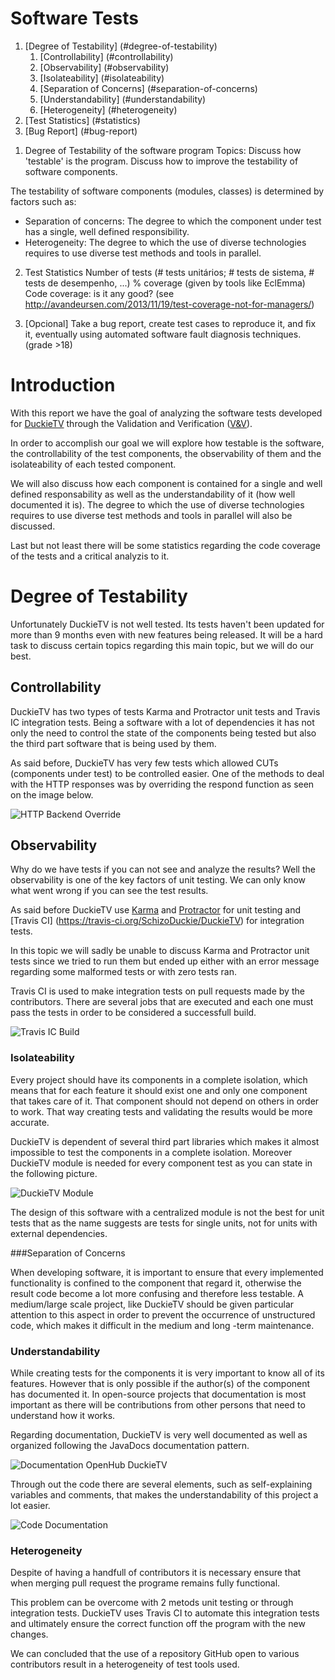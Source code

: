 # Software Tests
1. [Degree of Testability] (#degree-of-testability)
     1. [Controllability] (#controllability)
     2. [Observability] (#observability)
     3. [Isolateability] (#isolateability)
     4. [Separation of Concerns] (#separation-of-concerns)
     5. [Understandability] (#understandability)
     6. [Heterogeneity] (#heterogeneity)
2. [Test Statistics] (#statistics)
3. [Bug Report] (#bug-report)

1) Degree of Testability of the software program
Topics: Discuss how 'testable' is the program. Discuss how to improve the testability of software components.

The testability of software components (modules, classes) is determined by factors such as:
- Separation of concerns: The degree to which the component under test has a single, well defined responsibility.
- Heterogeneity: The degree to which the use of diverse technologies requires to use diverse test methods and tools in parallel.

2) Test Statistics
     Number of tests (# tests unitários; # tests de sistema, # tests de desempenho, ...)
     % coverage (given by tools like EclEmma)
     Code coverage: is it any good? (see http://avandeursen.com/2013/11/19/test-coverage-not-for-managers/)

3) [Opcional] Take a bug report, create test cases to reproduce it, and fix it, eventually using automated software fault diagnosis techniques. (grade >18)

# Introduction

With this report we have the goal of analyzing the software tests developed for [DuckieTV](https://schizoduckie.github.io/DuckieTV/) through the Validation and Verification ([V&V](https://en.wikipedia.org/wiki/Verification_and_validation)).

In order to accomplish our goal we will explore how testable is the software, the controllability of the test components, the observability of them and the isolateability of each tested component. 

We will also discuss how each component is contained for a single and well defined responsability as well as the understandability of it (how well documented it is). The degree to which the use of diverse technologies requires to use diverse test methods and tools in parallel will also be discussed.

Last but not least there will be some statistics regarding the code coverage of the tests and a critical analyzis to it.

# Degree of Testability

Unfortunately DuckieTV is not well tested. Its tests haven't been updated for more than 9 months even with new features being released. It will be a hard task to discuss certain topics regarding this main topic, but we will do our best.

## Controllability

DuckieTV has two types of tests Karma and Protractor unit tests and Travis IC integration tests. Being a software with a lot of dependencies it has not only the need to control the state of the components being tested but also the third part software that is being used by them.

As said before, DuckieTV has very few tests which allowed CUTs (components under test) to be controlled easier. One of the methods to deal with the HTTP responses was by overriding the respond function as seen on the image below.

![HTTP Backend Override](http://i.imgur.com/277gDP3.png)

## Observability

Why do we have tests if you can not see and analyze the results?
Well the observability is one of the key factors of unit testing. We can only know what went wrong if you can see the test results.

As said before DuckieTV use [Karma](http://karma-runner.github.io/0.13/index.html) and [Protractor](https://angular.github.io/protractor/#/) for unit testing and [Travis CI] (https://travis-ci.org/SchizoDuckie/DuckieTV) for integration tests.

In this topic we will sadly be unable to discuss Karma and Protractor unit tests since we tried to run them but ended up either with an error message regarding some malformed tests or with zero tests ran.

Travis CI is used to make integration tests on pull requests made by the contributors. There are several jobs that are executed and each one must pass the tests in order to be considered a successfull build.

![Travis IC Build](http://i.imgur.com/IuPMFS3.png)

### Isolateability

Every project should have its components in a complete isolation, which means that for each feature it should exist one and only one component that takes care of it. That component should not depend on others in order to work. That way creating tests and validating the results would be more accurate.

DuckieTV is dependent of several third part libraries which makes it almost impossible to test the components in a complete isolation. Moreover DuckieTV module is needed for every component test as you can state in the following picture.

![DuckieTV Module](http://i.imgur.com/Z6JROgm.png)

The design of this software with a centralized module is not the best for unit tests that as the name suggests are tests for single units, not for units with external dependencies.

###Separation of Concerns

When developing software, it is important to ensure that every implemented functionality is confined to the component that regard it, otherwise the result code become a lot more confusing and therefore less testable. A medium/large scale project, like DuckieTV should be given particular attention to this aspect in order to prevent the occurrence of unstructured code, which makes it difficult in the medium and long -term maintenance.

### Understandability

While creating tests for the components it is very important to know all of its features. However that is only possible if the author(s) of the component has documented it. In open-source projects that documentation is most important as there will be contributions from other persons that need to understand how it works.

Regarding documentation, DuckieTV is very well documented as well as organized following the JavaDocs documentation pattern.

![Documentation OpenHub DuckieTV](http://i.imgur.com/ApGV6oM.png)

Through out the code there are several elements, such as self-explaining variables and comments, that makes the understandability of this project a lot easier.

![Code Documentation](http://i.imgur.com/ZmP6bPl.png)

### Heterogeneity

Despite of having a handfull of contributors it is necessary ensure that when merging pull request the programe remains fully functional.

This problem can be overcome with 2 metods unit testing or through integration tests. DuckieTV uses Travis CI to automate this integration tests and ultimately ensure the correct function off the program with the new changes.

We can concluded that the use of a repository GitHub open to various contributors result in a heterogeneity of test tools used.
